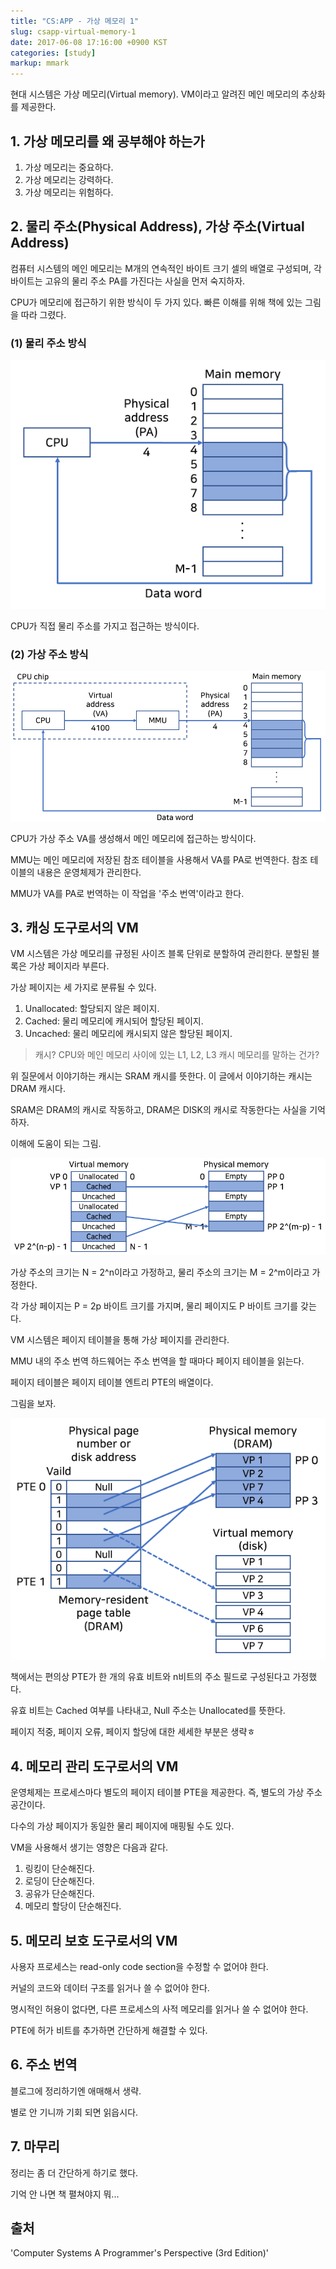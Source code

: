 ```yaml
---
title: "CS:APP - 가상 메모리 1"
slug: csapp-virtual-memory-1
date: 2017-06-08 17:16:00 +0900 KST
categories: [study]
markup: mmark
---
```


현대 시스템은 가상 메모리(Virtual memory). VM이라고 알려진
메인 메모리의 추상화를 제공한다.

## 1. 가상 메모리를 왜 공부해야 하는가

1. 가상 메모리는 중요하다.
2. 가상 메모리는 강력하다.
3. 가상 메모리는 위험하다.

## 2. 물리 주소(Physical Address), 가상 주소(Virtual Address)

컴퓨터 시스템의 메인 메모리는 M개의 연속적인 바이트 크기 셀의 배열로 구성되며,
각 바이트는 고유의 물리 주소 PA를 가진다는 사실을 먼저 숙지하자.

CPU가 메모리에 접근하기 위한 방식이 두 가지 있다.
빠른 이해를 위해 책에 있는 그림을 따라 그렸다.

### (1) 물리 주소 방식

![Physical address](physical-address.png)

CPU가 직접 물리 주소를 가지고 접근하는 방식이다.

### (2) 가상 주소 방식

![Virtual address](virtual-address.png)

CPU가 가상 주소 VA를 생성해서 메인 메모리에 접근하는 방식이다.

MMU는 메인 메모리에 저장된 참조 테이블을 사용해서 VA를 PA로 번역한다.
참조 테이블의 내용은 운영체제가 관리한다.

MMU가 VA를 PA로 번역하는 이 작업을 '주소 번역'이라고 한다.

## 3. 캐싱 도구로서의 VM

VM 시스템은 가상 메모리를 규정된 사이즈 블록 단위로 분할하여 관리한다.
분할된 블록은 가상 페이지라 부른다.

가상 페이지는 세 가지로 분류될 수 있다.

1. Unallocated: 할당되지 않은 페이지.
2. Cached: 물리 메모리에 캐시되어 할당된 페이지.
3. Uncached: 물리 메모리에 캐시되지 않은 할당된 페이지.

> 캐시? CPU와 메인 메모리 사이에 있는 L1, L2, L3 캐시 메모리를 말하는 건가?

위 질문에서 이야기하는 캐시는 SRAM 캐시를 뜻한다.
이 글에서 이야기하는 캐시는 DRAM 캐시다.

SRAM은 DRAM의 캐시로 작동하고,
DRAM은 DISK의 캐시로 작동한다는 사실을 기억하자.

이해에 도움이 되는 그림.

![Virtual, physical page table](virtual-physical-page-table.png)

가상 주소의 크기는 N = 2^n이라고 가정하고,
물리 주소의 크기는 M = 2^m이라고 가정한다.

각 가상 페이지는 P = 2p 바이트 크기를 가지며,
물리 페이지도 P 바이트 크기를 갖는다.

VM 시스템은 페이지 테이블을 통해 가상 페이지를 관리한다.

MMU 내의 주소 번역 하드웨어는 주소 번역을 할 때마다 페이지 테이블을 읽는다.

페이지 테이블은 페이지 테이블 엔트리 PTE의 배열이다.

그림을 보자.

![Physical page table](physical-page-table.png)

책에서는 편의상 PTE가 한 개의 유효 비트와
n비트의 주소 필드로 구성된다고 가정했다.

유효 비트는 Cached 여부를 나타내고, Null 주소는 Unallocated를 뜻한다.

페이지 적중, 페이지 오류, 페이지 할당에 대한 세세한 부분은 생략ㅎ

## 4. 메모리 관리 도구로서의 VM

운영체제는 프로세스마다 별도의 페이지 테이블 PTE을 제공한다.
즉, 별도의 가상 주소 공간이다.

다수의 가상 페이지가 동일한 물리 페이지에 매핑될 수도 있다.

VM을 사용해서 생기는 영향은 다음과 같다.

1. 링킹이 단순해진다.
2. 로딩이 단순해진다.
3. 공유가 단순해진다.
4. 메모리 할당이 단순해진다.

## 5. 메모리 보호 도구로서의 VM

사용자 프로세스는 read-only code section을 수정할 수 없어야 한다.

커널의 코드와 데이터 구조를 읽거나 쓸 수 없어야 한다.

명시적인 허용이 없다면, 다른 프로세스의 사적 메모리를 읽거나 쓸 수 없어야 한다.

PTE에 허가 비트를 추가하면 간단하게 해결할 수 있다.

## 6. 주소 번역

블로그에 정리하기엔 애매해서 생략.

별로 안 기니까 기회 되면 읽읍시다.

## 7. 마무리

정리는 좀 더 간단하게 하기로 했다.

기억 안 나면 책 펼쳐야지 뭐...

## 출처

'Computer Systems A Programmer's Perspective (3rd Edition)'
